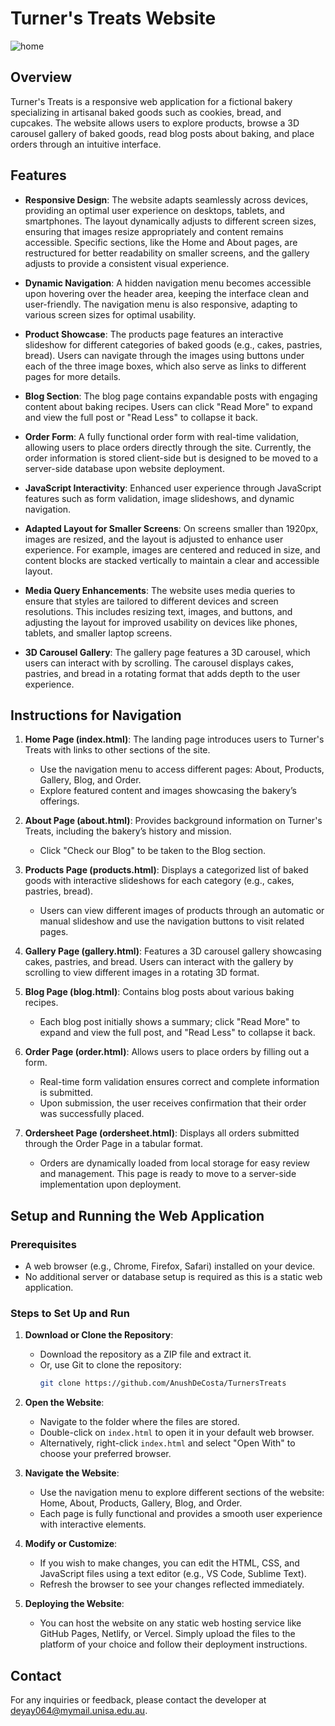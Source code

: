 # Turner's Treats Website

![home](https://github.com/user-attachments/assets/ab174a86-1ca9-4f68-afa5-ef3117b3eb68)

## Overview
Turner's Treats is a responsive web application for a fictional bakery specializing in artisanal baked goods such as cookies, bread, and cupcakes. The website allows users to explore products, browse a 3D carousel gallery of baked goods, read blog posts about baking, and place orders through an intuitive interface.

## Features

- **Responsive Design**: The website adapts seamlessly across devices, providing an optimal user experience on desktops, tablets, and smartphones. The layout dynamically adjusts to different screen sizes, ensuring that images resize appropriately and content remains accessible. Specific sections, like the Home and About pages, are restructured for better readability on smaller screens, and the gallery adjusts to provide a consistent visual experience.
  
- **Dynamic Navigation**: A hidden navigation menu becomes accessible upon hovering over the header area, keeping the interface clean and user-friendly. The navigation menu is also responsive, adapting to various screen sizes for optimal usability.

- **Product Showcase**: The products page features an interactive slideshow for different categories of baked goods (e.g., cakes, pastries, bread). Users can navigate through the images using buttons under each of the three image boxes, which also serve as links to different pages for more details.

- **Blog Section**: The blog page contains expandable posts with engaging content about baking recipes. Users can click "Read More" to expand and view the full post or "Read Less" to collapse it back.

- **Order Form**: A fully functional order form with real-time validation, allowing users to place orders directly through the site. Currently, the order information is stored client-side but is designed to be moved to a server-side database upon website deployment.

- **JavaScript Interactivity**: Enhanced user experience through JavaScript features such as form validation, image slideshows, and dynamic navigation.

- **Adapted Layout for Smaller Screens**: On screens smaller than 1920px, images are resized, and the layout is adjusted to enhance user experience. For example, images are centered and reduced in size, and content blocks are stacked vertically to maintain a clear and accessible layout.

- **Media Query Enhancements**: The website uses media queries to ensure that styles are tailored to different devices and screen resolutions. This includes resizing text, images, and buttons, and adjusting the layout for improved usability on devices like phones, tablets, and smaller laptop screens.

- **3D Carousel Gallery**: The gallery page features a 3D carousel, which users can interact with by scrolling. The carousel displays cakes, pastries, and bread in a rotating format that adds depth to the user experience.


## Instructions for Navigation
1. **Home Page (index.html)**: The landing page introduces users to Turner's Treats with links to other sections of the site.
   - Use the navigation menu to access different pages: About, Products, Gallery, Blog, and Order.
   - Explore featured content and images showcasing the bakery’s offerings.
   
2. **About Page (about.html)**: Provides background information on Turner's Treats, including the bakery’s history and mission.
   - Click "Check our Blog" to be taken to the Blog section.

3. **Products Page (products.html)**: Displays a categorized list of baked goods with interactive slideshows for each category (e.g., cakes, pastries, bread).
   - Users can view different images of products through an automatic or manual slideshow and use the navigation buttons to visit related pages.

4. **Gallery Page (gallery.html)**: Features a 3D carousel gallery showcasing cakes, pastries, and bread. Users can interact with the gallery by scrolling to view different images in a rotating 3D format.

5. **Blog Page (blog.html)**: Contains blog posts about various baking recipes.
   - Each blog post initially shows a summary; click "Read More" to expand and view the full post, and "Read Less" to collapse it back.

6. **Order Page (order.html)**: Allows users to place orders by filling out a form.
   - Real-time form validation ensures correct and complete information is submitted.
   - Upon submission, the user receives confirmation that their order was successfully placed.

7. **Ordersheet Page (ordersheet.html)**: Displays all orders submitted through the Order Page in a tabular format.
   - Orders are dynamically loaded from local storage for easy review and management. This page is ready to move to a server-side implementation upon deployment.

## Setup and Running the Web Application

### Prerequisites
- A web browser (e.g., Chrome, Firefox, Safari) installed on your device.
- No additional server or database setup is required as this is a static web application.

### Steps to Set Up and Run
1. **Download or Clone the Repository**:
   - Download the repository as a ZIP file and extract it.
   - Or, use Git to clone the repository:
     ```bash
     git clone https://github.com/AnushDeCosta/TurnersTreats
     ```

2. **Open the Website**:
   - Navigate to the folder where the files are stored.
   - Double-click on `index.html` to open it in your default web browser.
   - Alternatively, right-click `index.html` and select "Open With" to choose your preferred browser.

3. **Navigate the Website**:
   - Use the navigation menu to explore different sections of the website: Home, About, Products, Gallery, Blog, and Order.
   - Each page is fully functional and provides a smooth user experience with interactive elements.

4. **Modify or Customize**:
   - If you wish to make changes, you can edit the HTML, CSS, and JavaScript files using a text editor (e.g., VS Code, Sublime Text).
   - Refresh the browser to see your changes reflected immediately.

5. **Deploying the Website**:
   - You can host the website on any static web hosting service like GitHub Pages, Netlify, or Vercel. Simply upload the files to the platform of your choice and follow their deployment instructions.

## Contact
For any inquiries or feedback, please contact the developer at deyay064@mymail.unisa.edu.au.